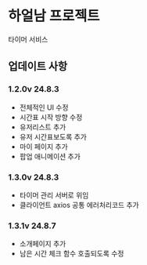 # 하얼남 프로젝트

타이머 서비스

## 업데이트 사항

### 1.2.0v 24.8.3

- 전체적인 UI 수정
- 시간표 시작 방향 수정
- 유저리스트 추가
- 유저 시간표보도록 추가
- 마이 페이지 추가
- 팝업 애니메이션 추가

### 1.3.0v 24.8.3

- 타이머 관리 서버로 위임
- 클라이언트 axios 공통 에러처리코드 추가

### 1.3.1v 24.8.7

- 소개페이지 추가
- 남은 시간 체크 함수 호출되도록 수정
